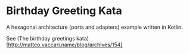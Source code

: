 # Birthday Greeting Kata

A hexagonal architecture (ports and adapters) example written in Kotlin.

See (The birthday greetings kata)[http://matteo.vaccari.name/blog/archives/154]